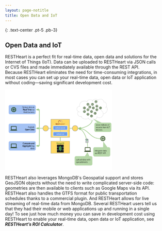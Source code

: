 ```yaml
---
layout: page-notitle
title: Open Data and IoT
---
```

{: .text-center .pt-5 .pb-3}
## Open Data and IoT


RESTHeart is a perfect fit for real-time data, open data and solutions for the Internet of Things (IoT). Data can be uploaded to RESTHeart via JSON calls or CVS files and made immediately available through the REST API. Because RESTHeart eliminates the need for time-consuming integrations, in most cases you can set up your real-time data, open data or IoT application without coding—saving significant development cost.

<img src="/images/restheart-open-data-and-iot.svg" width="70%" height="auto" class="mx-auto d-block img-responsive" />

RESTHeart also leverages MongoDB's Geospatial support and stores GeoJSON objects without the need to write complicated server-side code: geometries are then available to clients such as Google Maps via its API.
RESTHeart also handles the GTFS format for public transportation schedules thanks to a commercial plugin.
And RESTHeart allows for live streaming of real-time data from MongoDB.
Several RESTHeart users tell us that they had their mobile or web applications up and running in a single day!
To see just how much money you can save in development cost using RESTHeart to enable your real-time data, open data or IoT application, see ***RESTHeart’s ROI Calculator***.